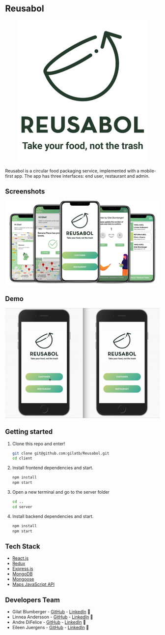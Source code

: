 # Reusabol

<p align="center">
  <img src="./client/src/assets/logo+slogan-smaller.png" />
</p>

Reusabol is a circular food packaging service, implemented with a mobile-first app. The app has three interfaces: end user, restaurant and admin.

## Screenshots

<p align="center">
  <img src="./client/src/assets/Reusabol-mockup.png" />
</p>

## Demo

  ![](./client/src/assets/reusabol-demo.gif)


## Getting started

1. Clone this repo and enter!

   ```bash
   git clone git@github.com:gilatb/Reusabol.git
   cd client
   ```

2. Install frontend dependencies and start.

   ```bash
   npm install
   npm start
   ```

3. Open a new terminal and go to the server folder

    ```bash
   cd ..
   cd server
   ```

4. Install backend dependencies and start.

   ```bash
   npm install
   npm start
   ```


## Tech Stack

* [React.js](https://reactjs.org)
* [Redux](https://redux.js.org/) 
* [Express.js](https://expressjs.com/)
* [MongoDB](https://www.mongodb.com/) 
* [Mongoose](https://mongoosejs.com/) 
* [Maps JavaScript API](https://developers.google.com/maps/documentation/javascript/tutorial)

## Developers Team

* Gilat Blumberger - [GitHub](https://github.com/gilatb) - [LinkedIn](https://www.linkedin.com/in/gilat-blumberger/) 🌸
* Linnea Andersson - [GitHub](https://github.com/lmandersson) - [LinkedIn](https://www.linkedin.com/in/linnea-andersson/) 🍉
* Andre DiFelice - [GitHub](https://github.com/DiFelice) - [LinkedIn](https://www.linkedin.com/in/difelice/) 🧟‍
* Eileen Juergens - [GitHub](https://github.com/EileenJuergens) - [LinkedIn](https://www.linkedin.com/in/eileen-jürgens-462595154/) 🐳
